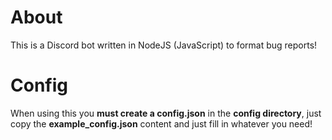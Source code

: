 # About
This is a Discord bot written in NodeJS (JavaScript) to format bug reports!

# Config
When using this you **must create a config.json** in the **config directory**, just copy the **example_config.json** content and just fill in whatever you need!